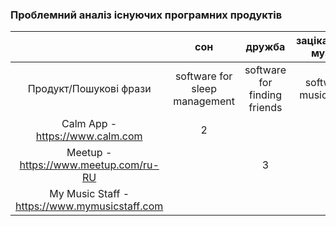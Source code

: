 ### Проблемний аналіз існуючих програмних продуктів
|                                               |              сон              |            дружба            |   зацікавленість музикою    | Тип ліцензії | Примітка |
|                    :----:                     |             :---:             |            :----:            |           :----:            |    :----:    |  :----:  |
|           Продукт/Пошукові фрази              | software for sleep management | software for finding friends | software for music learning |              |          |
|       Calm App - https://www.calm.com         |               2               |                              |                             |     Free     |          |
|     Meetup - https://www.meetup.com/ru-RU     |                               |              3               |                             |     Free     |          |
| My Music Staff - https://www.mymusicstaff.com |                               |                              |              3              |     Free     |          |

